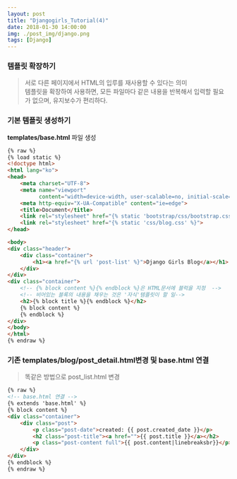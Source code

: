 ```yaml
---
layout: post
title: "Djangogirls_Tutorial(4)"
date: 2018-01-30 14:00:00
img: ./post_img/django.png
tags: [Django]
---
```


### 템플릿 확장하기
> 서로 다른 페이지에서 HTML의 입루를 재사용할 수 있다는 의미
> <BR>  템플릿을 확장하여 사용하면, 모든 파일마다 같은 내용을 반복해서 입력할 필요가 없으며, 유지보수가 편리하다.

### 기본 템플릿 생성하기
**templates/base.html** 파일 생성
```html
{% raw %}
{% load static %}
<!doctype html>
<html lang="ko">
<head>
    <meta charset="UTF-8">
    <meta name="viewport"
          content="width=device-width, user-scalable=no, initial-scale=1.0, maximum-scale=1.0, minimum-scale=1.0">
    <meta http-equiv="X-UA-Compatible" content="ie=edge">
    <title>Document</title>
    <link rel="stylesheet" href="{% static 'bootstrap/css/bootstrap.css' %}">
    <link rel="stylesheet" href="{% static 'css/blog.css' %}">
</head>

<body>
<div class="header">
    <div class="container">
        <h1><a href="{% url 'post-list' %}">Django Girls Blog</a></h1>
    </div>
</div>
<div class="container">
    <!-- {% block content %}{% endblock %}은 HTML문서에 블럭을 지정  -->
    <!-- 비어있는 블록의 내용을 채우는 것은 '자식'템플릿이 할 일-->
    <h2>{% block title %}{% endblock %}</h2>
    {% block content %}
    {% endblock %}
</div>
</body>
</html>
{% endraw %}
```

### 기존 templates/blog/post_detail.html변경 및 base.html 연결
> 똑같은 방법으로 post_list.html 변경

```html
{% raw %}
<!-- base.html 연결 -->
{% extends 'base.html' %}
{% block content %}
<div class="container">
    <div class="post">
        <p class="post-date">created: {{ post.created_date }}</p>
        <h2 class="post-title"><a href="">{{ post.title }}</a></h2>
        <p class="post-content full">{{ post.content|linebreaksbr}}</p>
    </div>
</div>
{% endblock %}
{% endraw %}
```
